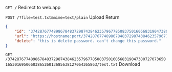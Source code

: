 `GET /`
Redirect to web.app

`POST /?file=test.txt&mime=text/plain`
Upload
Return 
```json
{
    "id": "3742876774898678483729874384623579677850837501605683190473807270736501653016950660386526013685638127064365863",
    "url": "https://hostname:port/3742876774898678483729874384623579677850837/test.txt",
    "delete": "this is delete password. can't change this password."
}
```

`GET /3742876774898678483729874384623579677850837501605683190473807270736501653016950660386526013685638127064365863/test.txt`
Download
